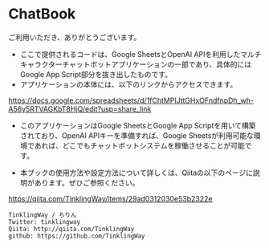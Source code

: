 # ChatBook

ご利用いただき、ありがとうございます。

- ここで提供されるコードは、Google SheetsとOpenAI APIを利用したマルチキャラクターチャットボットアプリケーションの一部であり、具体的にはGoogle App Script部分を抜き出したものです。
- アプリケーションの本体には、以下のリンクからアクセスできます。

https://docs.google.com/spreadsheets/d/1fChtMPIJttGHxOFndfnpDh_wh-A56y5RTVAGKbT8HjQ/edit?usp=share_link

- このアプリケーションはGoogle SheetsとGoogle App Scriptを用いて構築されており、OpenAI APIキーを準備すれば、Google Sheetsが利用可能な環境であれば、どこでもチャットボットシステムを稼働させることが可能です。

- 本ブックの使用方法や設定方法について詳しくは、Qiitaの以下のページに説明があります。ぜひご参照ください。

https://qiita.com/TinklingWay/items/29ad0312030e53b2322e

```	
TinklingWay / ちりん	
Twitter: tinklingway
Qiita: http://qiita.com/TinklingWay
github: https://github.com/TinklingWay
```	
